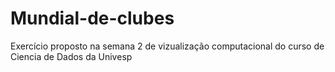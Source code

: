 # Mundial-de-clubes
Exercício proposto na semana 2 de vizualização computacional do curso de Ciencia de Dados da Univesp
